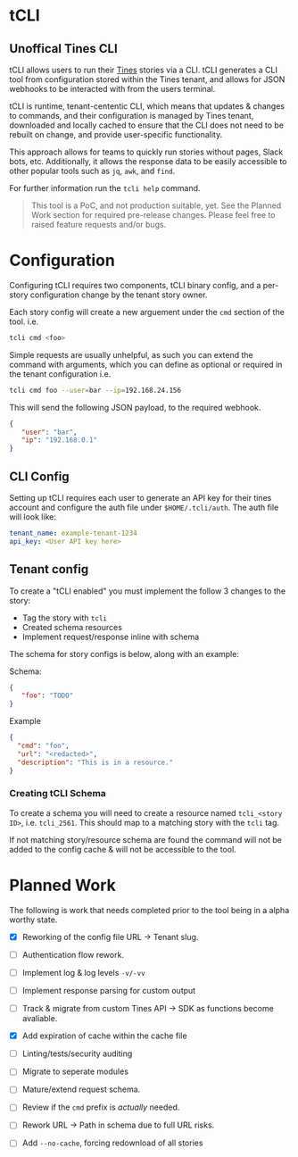 # tCLI
## Unoffical Tines CLI

tCLI allows users to run their [Tines](tines.com) stories via a CLI. tCLI generates a CLI tool from configuration stored within the Tines tenant, and allows for JSON webhooks to be interacted with from the users terminal.

tCLI is runtime, tenant-cententic CLI,  which means that updates & changes to commands, and their configuration is managed by Tines tenant, downloaded and locally cached to ensure that the CLI does not need to be rebuilt on change, and provide user-specific functionality.

This approach allows for teams to quickly run stories without pages, Slack bots, etc. Additionally, it allows the response data to be easily accessible to other popular tools such as `jq`, `awk`, and `find`.

For further information run the `tcli help` command.

> This tool is a PoC, and not production suitable, yet. See the Planned Work section for required pre-release changes. Please feel free to raised feature requests and/or bugs.

# Configuration

Configuring tCLI requires two components, tCLI binary config, and a per-story configuration change by the tenant story owner.

Each story config will create a new arguement under the `cmd` section of the tool. i.e.

```sh
tcli cmd <foo>
```

Simple requests are usually unhelpful, as such you can extend the command with arguments, which you can define as optional or required in the tenant configuration i.e.

```sh
tcli cmd foo --user=bar --ip=192.168.24.156
```
This will send the following JSON payload, to the required webhook.

```json
{
   "user": "bar",
   "ip": "192.168.0.1"
}
```


## CLI Config
Setting up tCLI requires each user to generate an API key for their tines account and configure the auth file under `$HOME/.tcli/auth`.
The auth file will look like:

```yaml
tenant_name: example-tenant-1234
api_key: <User API key here>
```

## Tenant config

To create a "tCLI enabled" you must implement the follow 3 changes to the story:
 - Tag the story with `tcli`
 - Created schema resources
 - Implement request/response inline with schema

The schema for story configs is below, along with an example:

Schema:
```json
{
   "foo": "TODO"
}
```

Example
```json
{
  "cmd": "foo",
  "url": "<redacted>",
  "description": "This is in a resource."
}
```

### Creating tCLI Schema
To create a schema you will need to create a resource named `tcli_<story ID>`, i.e. `tcli_2561`. This should map to a matching story with the `tcli` tag.

If not matching story/resource schema are found the command will not be added to the config cache & will not be accessible to the tool.


# Planned Work
The following is work that needs completed prior to the tool being in a alpha worthy state.

- [x] Reworking of the config file URL -> Tenant slug.
- [ ] Authentication flow rework. 
- [ ] Implement log & log levels `-v/-vv`
- [ ] Implement response parsing for custom output
- [ ] Track & migrate from custom Tines API -> SDK as functions become avaliable.
- [x] Add expiration of cache within the cache file
- [ ] Linting/tests/security auditing
- [ ] Migrate to seperate modules
- [ ] Mature/extend request schema.
- [ ] Review if the `cmd` prefix is *actually* needed.
- [ ] Rework URL -> Path in schema due to full URL risks.
- [ ] Add `--no-cache`, forcing redownload of all stories

